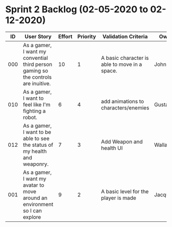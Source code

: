 
# Sprint 2 Backlog (02-05-2020 to 02-12-2020)

| ID | User Story | Effort | Priority | Validation Criteria | Owner |
|----|------------|--------|----------|---------------------|-------|
| 000 | As a gamer, I want my convential third person gaming so the controls are inuitive. | 10 | 1 | A basic character is able to move in a space. | John |
| 010 | As a gamer, I want to feel like I'm fighting a robot. | 6 | 4 | add animations to characters/enemies | Gustaf |
| 012 | As a gamer, I want to be able to see the status of my health and weaponry. | 7 | 3 | Add Weapon and health UI | Wallace |
| 001 | As a gamer, I want my avatar to move around an environment so I can explore | 9 | 2 | A basic level for the player is made | Jacqueline |
